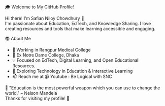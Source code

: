 🎓 Welcome to My GitHub Profile!  

Hi there! I'm Safian Niloy Chowdhury  👋  
I'm passionate about Education, EdTech, and Knowledge Sharing. I love creating resources and tools that make learning accessible and engaging.  

📚 About Me  
- 🎯 Working in Rangpur Medical College
- 🎯 Ex Notre Dame College, Dhaka  
- 💡 Focused on EdTech, Digital Learning, and Open Educational Resources. 
- 🌱 Exploring Technology in Education & Interactive Learning  
- 📫 Reach me at 
📹 Youtube : 
Be Logical with SNC
 
📖 "Education is the most powerful weapon which you can use to change the world." – Nelson Mandela  
Thanks for visiting my profile! 🚀